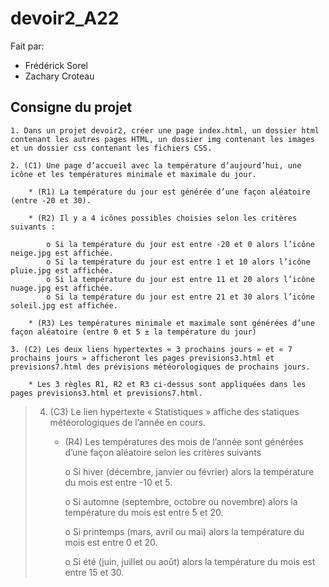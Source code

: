 # devoir2_A22

Fait par:
* Frédérick Sorel
* Zachary Croteau

## Consigne du projet

    1. Dans un projet devoir2, créer une page index.html, un dossier html contenant les autres pages HTML, un dossier img contenant les images et un dossier css contenant les fichiers CSS.

    2. (C1) Une page d’accueil avec la température d’aujourd’hui, une icône et les températures minimale et maximale du jour.

        * (R1) La température du jour est générée d’une façon aléatoire (entre -20 et 30).

        * (R2) Il y a 4 icônes possibles choisies selon les critères suivants :

            o Si la température du jour est entre -20 et 0 alors l’icône neige.jpg est affichée.
            o Si la température du jour est entre 1 et 10 alors l’icône pluie.jpg est affichée.
            o Si la température du jour est entre 11 et 20 alors l’icône nuage.jpg est affichée.
            o Si la température du jour est entre 21 et 30 alors l’icône soleil.jpg est affichée.

        * (R3) Les températures minimale et maximale sont générées d’une façon aléatoire (entre 0 et 5 ± la température du jour)

    3. (C2) Les deux liens hypertextes « 3 prochains jours » et « 7 prochains jours » afficheront les pages previsions3.html et previsions7.html des prévisions météorologiques de prochains jours.

        * Les 3 règles R1, R2 et R3 ci-dessus sont appliquées dans les pages previsions3.html et previsions7.html.


>   4. (C3) Le lien hypertexte « Statistiques » affiche des statiques météorologiques de l’année en cours.
>
>        * (R4) Les températures des mois de l’année sont générées d’une façon aléatoire selon les critères suivants
>
>            o Si hiver (décembre, janvier ou février) alors la température du mois est entre -10 et 5.
>
>            o Si automne (septembre, octobre ou novembre) alors la température du mois est entre 5 et 20.
>
>            o Si printemps (mars, avril ou mai) alors la température du mois est entre 0 et 20.
>
>            o Si été (juin, juillet ou août) alors la température du mois est entre 15 et 30.

